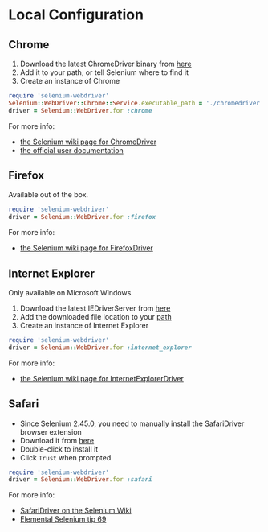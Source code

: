 # Local Configuration

## Chrome
1. Download the latest ChromeDriver binary from [here](http://chromedriver.storage.googleapis.com/index.html)
2. Add it to your path, or tell Selenium where to find it
3. Create an instance of Chrome

```ruby
require 'selenium-webdriver'
Selenium::WebDriver::Chrome::Service.executable_path = './chromedriver'
driver = Selenium::WebDriver.for :chrome
```

For more info:

+ [the Selenium wiki page for ChromeDriver](https://github.com/seleniumhq/selenium/wiki/ChromeDriver)
+ [the official user documentation](https://sites.google.com/a/chromium.org/chromedriver/home)


## Firefox

Available out of the box.

```ruby
require 'selenium-webdriver'
driver = Selenium::WebDriver.for :firefox
```

For more info:

+ [the Selenium wiki page for FirefoxDriver](https://github.com/seleniumhq/selenium/wiki/FirefoxDriver)


## Internet Explorer

Only available on Microsoft Windows.

1. Download the latest IEDriverServer from [here](http://selenium-release.storage.googleapis.com/index.html)
2. Add the downloaded file location to your [path](http://www.computerhope.com/issues/ch000549.htm)
3. Create an instance of Internet Explorer

```ruby
require 'selenium-webdriver'
driver = Selenium::WebDriver.for :internet_explorer
```

For more info:

+ [the Selenium wiki page for InternetExplorerDriver](https://github.com/seleniumhq/selenium/wiki/InternetExplorerDriver)


## Safari

+ Since Selenium 2.45.0, you need to manually install the SafariDriver browser extension
+ Download it from [here](http://selenium-release.storage.googleapis.com/index.html?path=2.48/)
+ Double-click to install it
+ Click `Trust` when prompted

```ruby
require 'selenium-webdriver'
driver = Selenium::WebDriver.for :safari
```

For more info:

+ [SafariDriver on the Selenium Wiki](https://github.com/seleniumhq/selenium/wiki/SafariDriver)
+ [Elemental Selenium tip 69](http://elementalselenium.com/tips/69-safari)

